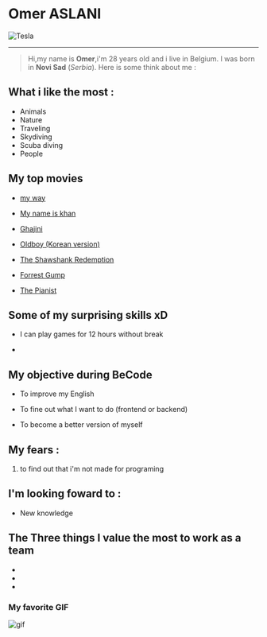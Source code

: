 # Omer ASLANI

![Tesla](https://scontent.fbru2-1.fna.fbcdn.net/v/t1.18169-9/6858_1289518554396556_8897253138493519486_n.jpg?_nc_cat=107&ccb=1-5&_nc_sid=19026a&_nc_ohc=w2PLwsHwChEAX9CuE5R&_nc_ht=scontent.fbru2-1.fna&oh=00_AT842QJ64I7H5VMbaOPq7iGO6fHe2ZBfZ8A7aM6aklfieg&oe=61FAF801)

***

> Hi,my name is **Omer**,i'm 28 years old and i live in Belgium. I was born in **Novi Sad** (*Serbia*). Here is some think about me :

## What i like the most :

- Animals
- Nature
- Traveling
- Skydiving
- Scuba diving
- People

## My top movies

- [my way](https://www.youtube.com/watch?v=alx6XKgTb54&ab_channel=TheCosmosurvivor)

- [My name is khan](https://www.youtube.com/watch?v=nqxgYT3TYzY&ab_channel=DharmaProductions)

- [Ghajini](https://www.youtube.com/watch?v=_I0xx8Oj3Ww&ab_channel=IndianMovieTrailers)

- [Oldboy (Korean version)](https://www.youtube.com/watch?v=2HkjrJ6IK5E&ab_channel=BillGnk)

- [The Shawshank Redemption](https://www.youtube.com/watch?v=YvPerZLPnm4&ab_channel=ScreenThemes)

- [Forrest Gump](https://www.youtube.com/watch?v=uPIEn0M8su0&ab_channel=HolasPhilosophy)

- [The Pianist](https://www.youtube.com/watch?v=BFwGqLa_oAo&ab_channel=MovieclipsClassicTrailers)


## Some of my surprising skills xD

- I can play games for 12 hours without break

-

## My objective during BeCode

- To improve my English

- To fine out what I want to do (frontend or backend)

- To become a better version of myself

## My fears :

1. to find out that i'm not made for programing

## I'm looking foward to :

- New knowledge

## The Three things I value the most to work as a team

-
-
-

### My favorite GIF 

![gif](https://i.pinimg.com/originals/fe/da/a5/fedaa50f2bebce229f4c04c85bc46f2e.gif)